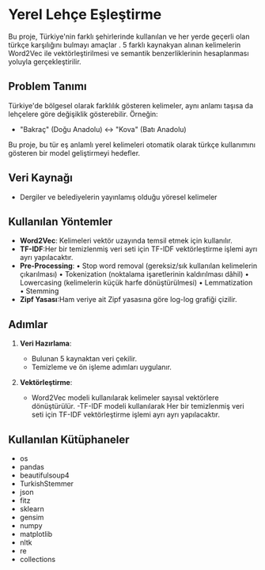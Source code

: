 # Yerel Lehçe Eşleştirme

Bu proje, Türkiye'nin farklı şehirlerinde kullanılan ve her yerde geçerli olan türkçe karşılığını bulmayı amaçlar . 5 farklı kaynakyan alınan kelimelerin Word2Vec ile vektörleştirilmesi ve semantik benzerliklerinin hesaplanması yoluyla gerçekleştirilir.

## Problem Tanımı

Türkiye'de bölgesel olarak farklılık gösteren kelimeler, aynı anlamı taşısa da lehçelere göre değişiklik gösterebilir. Örneğin:

- "Bakraç" (Doğu Anadolu) ↔ "Kova" (Batı Anadolu)

Bu proje, bu tür eş anlamlı yerel kelimeleri otomatik olarak türkçe kullanımını gösteren bir model geliştirmeyi hedefler.

## Veri Kaynağı

- Dergiler ve belediyelerin yayınlamış olduğu yöresel kelimeler

##  Kullanılan Yöntemler

- **Word2Vec**: Kelimeleri vektör uzayında temsil etmek için kullanılır.
- **TF-IDF**:Her bir temizlenmiş veri seti için TF-IDF vektörleştirme 
işlemi ayrı ayrı yapılacaktır.
- **Pre-Processing**:
   • Stop word removal (gereksiz/sık kullanılan kelimelerin çıkarılması) 
   • Tokenization (noktalama işaretlerinin kaldırılması dâhil) 
   • Lowercasing (kelimelerin küçük harfe dönüştürülmesi) 
   • Lemmatization 
   • Stemming 
- **Zipf Yasası**:Ham veriye ait Zipf yasasına göre log-log grafiği çizilir. 

##  Adımlar

1. **Veri Hazırlama**:
   - Bulunan 5 kaynaktan veri çekilir.
   - Temizleme ve ön işleme adımları uygulanır.

2. **Vektörleştirme**:
   - Word2Vec modeli kullanılarak kelimeler sayısal vektörlere dönüştürülür.
   -TF-IDF modeli kullanılarak Her bir temizlenmiş veri seti için TF-IDF vektörleştirme 
işlemi ayrı ayrı yapılacaktır.

## Kullanılan Kütüphaneler
- os
- pandas
- beautifulsoup4
- TurkishStemmer
- json
- fitz
- sklearn
- gensim
- numpy
- matplotlib
- nltk
- re
- collections



